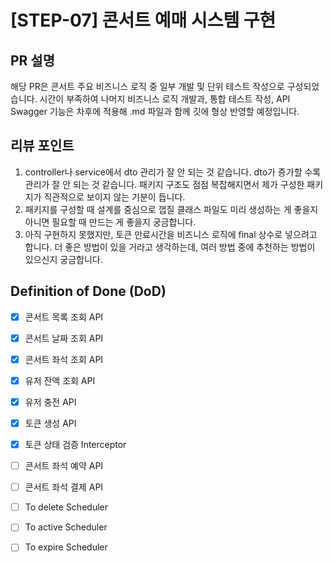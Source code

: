 <!--
  제목은 [(과제 STEP)] (작업한 내용) 로 작성해 주세요
  예시: [STEP-5] 이커머스 시스템 설계 
-->
# [STEP-07] 콘서트 예매 시스템 구현

## PR 설명
<!-- 해당 PR이 왜 발생했고, 어떤부분에 대한 작업인지 작성해주세요. -->
해당 PR은 콘서트 주요 비즈니스 로직 중 일부 개발 및 단위 테스트 작성으로 구성되었습니다.
시간이 부족하여 나머지 비즈니스 로직 개발과, 통합 테스트 작성, API Swagger 기능은 차후에 적용해 .md 파일과 함께 깃에 형상 반영할 예정입니다.


## 리뷰 포인트
<!-- 
    리뷰어가 함께 고민해주었으면 하는 내용을 간략하게 기재해주세요.
    커밋 링크가 포함되면, 더욱이 효과적일 거예요! 
-->
1. controller나 service에서 dto 관리가 잘 안 되는 것 같습니다. dto가 증가할 수록 관리가 잘 안 되는 것 같습니다. 패키지 구조도 점점 복잡해지면서 제가 구성한 패키지가 직관적으로 보이지 않는 기분이 듭니다.
2. 패키지를 구성할 때 설계를 중심으로 껍질 클래스 파일도 미리 생성하는 게 좋을지 아니면 필요할 때 만드는 게 좋을지 궁금합니다.
3. 아직 구현하지 못했지만, 토큰 만료시간을 비즈니스 로직에 final 상수로 넣으려고 합니다. 더 좋은 방법이 있을 거라고 생각하는데, 여러 방법 중에 추천하는 방법이 있으신지 궁금합니다.


## Definition of Done (DoD)
<!--
    DOD 란 해당 작업을 완료했다고 간주하기 위해 충족해야 하는 기준을 의미합니다.
    어떤 기능을 위해 어떤 요구사항을 만족하였으며, 어떤 테스트를 수행했는지 등을 명확하게 체크리스트로 기재해 주세요.
    리뷰어 입장에서, 모든 맥락을 파악하기 이전에 작업의 성숙도/완성도를 파악하는 데에 도움이 됩니다.
    만약 계획되거나 연관 작업이나 파생 작업이 존재하는데, 이후로 미뤄지는 경우 TODO -, 사유와 함께 적어주세요.

    ex:
    - [x] 상품 도메인 모델 구조 설계 완료 ( [정책 참고자료](관련 문서 링크) )
    - [x] 상품 재고 차감 로직 유닛/통합 테스트 완료
    - [ ] TODO - 상품 주문 로직 개발 ( 정책 미수립으로 인해 후속 작업에서 진행 )
-->
- [x] 콘서트 목록 조회 API
- [x] 콘서트 날짜 조회 API
- [x] 콘서트 좌석 조회 API
- [x] 유저 잔액 조회 API
- [x] 유저 충전 API
- [x] 토큰 생성 API
- [x] 토큰 상태 검증 Interceptor
- [ ] 콘서트 좌석 예약 API
- [ ] 콘서트 좌석 결제 API
- [ ] To delete Scheduler 
- [ ] To active Scheduler
- [ ] To expire Scheduler

